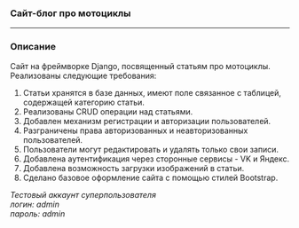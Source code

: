 ### Сайт-блог про мотоциклы

---

### Описание
Сайт на фреймворке Django, посвященный статьям про мотоциклы. Реализованы следующие требования:  
1. Статьи хранятся в базе данных, имеют поле связанное с таблицей, содержащей категорию статьи.
2. Реализованы CRUD операции над статьями.
3. Добавлен механизм регистрации и авторизации пользователей.
4. Разграничены права авторизованных и неавторизованных пользователей.
5. Пользователи могут редактировать и удалять только свои записи.
6. Добавлена аутентификация через сторонные сервисы - VK и Яндекс.
7. Добавлена возможность загрузки изображений в статьи.
8. Сделано базовое оформление сайта с помощью стилей Bootstrap.

*Тестовый аккаунт суперпользователя  
логин: admin  
пароль: admin*  
